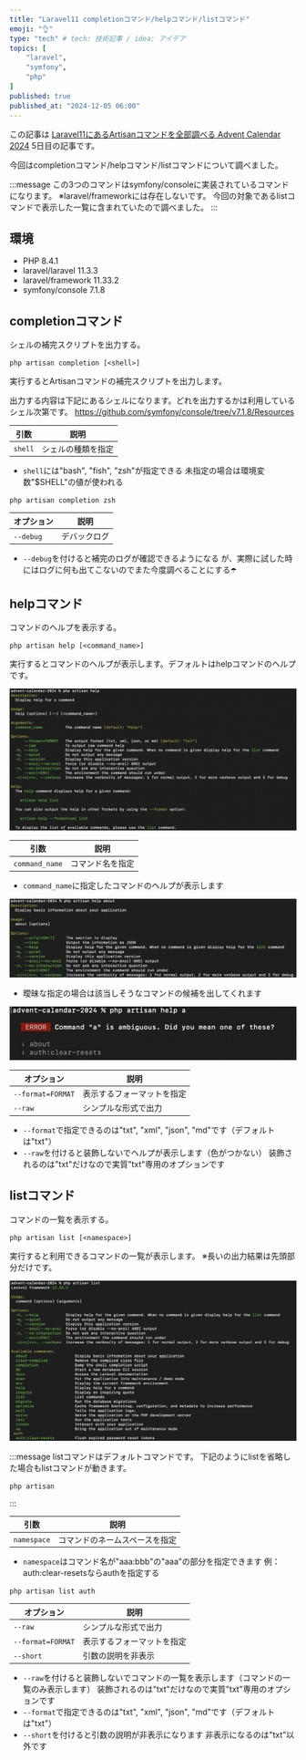 ```yaml
---
title: "Laravel11 completionコマンド/helpコマンド/listコマンド"
emoji: "👌"
type: "tech" # tech: 技術記事 / idea: アイデア
topics: [
    "laravel",
    "symfony",
    "php"
]
published: true
published_at: "2024-12-05 06:00"
---
```


この記事は [Laravel11にあるArtisanコマンドを全部調べる Advent Calendar 2024](https://adventar.org/calendars/10674) 5日目の記事です。

今回はcompletionコマンド/helpコマンド/listコマンドについて調べました。

:::message
この3つのコマンドはsymfony/consoleに実装されているコマンドになります。
※laravel/frameworkには存在しないです。
今回の対象であるlistコマンドで表示した一覧に含まれていたので調べました。
:::

## 環境

- PHP 8.4.1
- laravel/laravel 11.3.3
- laravel/framework 11.33.2
- symfony/console 7.1.8

## completionコマンド

シェルの補完スクリプトを出力する。

```
php artisan completion [<shell>]
```

実行するとArtisanコマンドの補完スクリプトを出力します。

出力する内容は下記にあるシェルになります。どれを出力するかは利用しているシェル次第です。
https://github.com/symfony/console/tree/v7.1.8/Resources

| 引数 | 説明 |
| --- | --- |
| `shell` | シェルの種類を指定 |

- `shell`には"bash", "fish", "zsh"が指定できる
未指定の場合は環境変数"$SHELL"の値が使われる

```
php artisan completion zsh
```

| オプション | 説明 |
| --- | --- |
| `--debug` | デバックログ |

- `--debug`を付けると補完のログが確認できるようになる
が、実際に試した時にはログに何も出てこないのでまた今度調べることにする☂️

## helpコマンド

コマンドのヘルプを表示する。

```
php artisan help [<command_name>]
```

実行するとコマンドのヘルプが表示します。デフォルトはhelpコマンドのヘルプです。

![](/images/793d51eafa1d26/1.png)

| 引数 | 説明 |
| --- | --- |
| `command_name` | コマンド名を指定 |

- `command_name`に指定したコマンドのヘルプが表示します

![](/images/793d51eafa1d26/2.png)

- 曖昧な指定の場合は該当しそうなコマンドの候補を出してくれます

![](/images/793d51eafa1d26/3.png)

| オプション | 説明 |
| --- | --- |
| `--format=FORMAT` | 表示するフォーマットを指定 |
| `--raw` | シンプルな形式で出力 |

- `--format`で指定できるのは"txt", "xml", "json", "md"です（デフォルトは"txt"）
- `--raw`を付けると装飾しないでヘルプが表示します（色がつかない）
装飾されるのは"txt"だけなので実質"txt"専用のオプションです

## listコマンド

コマンドの一覧を表示する。

```
php artisan list [<namespace>]
```

実行すると利用できるコマンドの一覧が表示します。
※長いの出力結果は先頭部分だけです。

![](/images/793d51eafa1d26/4.png)

:::message
listコマンドはデフォルトコマンドです。
下記のようにlistを省略した場合もlistコマンドが動きます。
```
php artisan
```
:::

| 引数 | 説明 |
| --- | --- |
| `namespace` | コマンドのネームスペースを指定 |

- `namespace`はコマンド名が"aaa:bbb"の"aaa"の部分を指定できます
例：auth:clear-resetsならauthを指定する

```
php artisan list auth
```

| オプション | 説明 |
| --- | --- |
| `--raw` | シンプルな形式で出力 |
| `--format=FORMAT` | 表示するフォーマットを指定 |
| `--short` | 引数の説明を非表示 |

- `--raw`を付けると装飾しないでコマンドの一覧を表示します（コマンドの一覧のみ表示します）
装飾されるのは"txt"だけなので実質"txt"専用のオプションです
- `--format`で指定できるのは"txt", "xml", "json", "md"です（デフォルトは"txt"）
- `--short`を付けると引数の説明が非表示になります
非表示になるのは"txt"以外です
